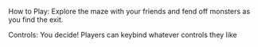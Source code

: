 How to Play:
Explore the maze with your friends and fend off monsters as you find the exit.

Controls:
You decide! Players can keybind whatever controls they like